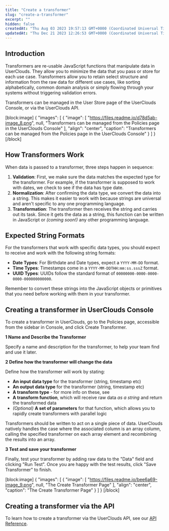 ```yaml
---
title: "Create a transformer"
slug: "create-a-transformer"
excerpt: ""
hidden: false
createdAt: "Thu Aug 03 2023 19:57:13 GMT+0000 (Coordinated Universal Time)"
updatedAt: "Thu Dec 21 2023 12:26:53 GMT+0000 (Coordinated Universal Time)"
---
```

## Introduction

Transformers are re-usable JavaScript functions that manipulate data in UserClouds. They allow you to minimize the data that you pass or store for each use case. Transformers allow you to retain select structure and information from the raw data for different use cases, like sorting alphabetically, common domain analysis or simply flowing through your systems without triggering validation errors.

Transformers can be managed in the User Store page of the UserClouds Console, or via the UserClouds API.

[block:image]
{
  "images": [
    {
      "image": [
        "https://files.readme.io/d78d5ab-image_8.png",
        null,
        "Transformers can be managed from the Policies page in the UserClouds Console"
      ],
      "align": "center",
      "caption": "Transformers can be managed from the Policies page in the UserClouds Console"
    }
  ]
}
[/block]


## How Transformers Work

When data is passed to a transformer, three steps happen in sequence:

1. **Validation**: First, we make sure the data matches the expected type for the transformer. For example, if the transformer is supposed to work with dates, we check to see if the data has type date.
2. **Normalization**: After confirming the data type, we convert the data into a string. This makes it easier to work with because strings are universal and aren't specific to any one programming language.
3. **Transformation**: The transformer then receives the string and carries out its task. Since it gets the data as a string, this function can be written in JavaScript or _(coming soon!)_ any other programming language.

## Expected String Formats

For the transformers that work with specific data types, you should expect to receive and work with the following string formats:

- **Date Types**: For Birthdate and Date types, expect a `YYYY-MM-DD` format.
- **Time Types**: Timestamps come in a `YYYY-MM-DDTHH:mm:ss.sssZ` format.
- **UUID Types**: UUIDs follow the standard format of `00000000-0000-0000-0000-000000000000`.

Remember to convert these strings into the JavaScript objects or primitives that you need before working with them in your transformer.

## Creating a transformer in UserClouds Console

To create a transformer in UserClouds, go to the Policies page, accessible from the sidebar in Console, and click Create Transformer. 

**1 Name and Describe the Transformer**

Specify a name and description for the transformer, to help your team find and use it later.

**2 Define how the transformer will change the data**

Define how the transformer will work by stating:

- **An input data type** for the transformer (string, timestamp etc)
- **An output data type** for the transformer (string, timestamp etc)
- **A transform type** - for more info on these, see
- **A transform function**, which will receive raw data _as a string_ and return the transformed data
- _(Optional)_ **A set of parameters** for that function, which allows you to rapidly create transformers with parallel logic

Transformers should be written to act on a single piece of data. UserClouds natively handles the case where the associated column is an array column, calling the specified transformer on each array element and recombining the results into an array.

**3 Test and save your transformer**

Finally, test your transformer by adding raw data to the "Data" field and clicking "Run Test". Once you are happy with the test results, click "Save Transformer" to finish. 

[block:image]
{
  "images": [
    {
      "image": [
        "https://files.readme.io/bee6a69-image_9.png",
        null,
        "The Create Transformer Page"
      ],
      "align": "center",
      "caption": "The Create Transformer Page"
    }
  ]
}
[/block]


## Creating a transformer via the API

To learn how to create a transformer via the UserClouds API, see our [API Reference](https://docs.userclouds.com/reference/post_tokenizer-policies-transformation).
